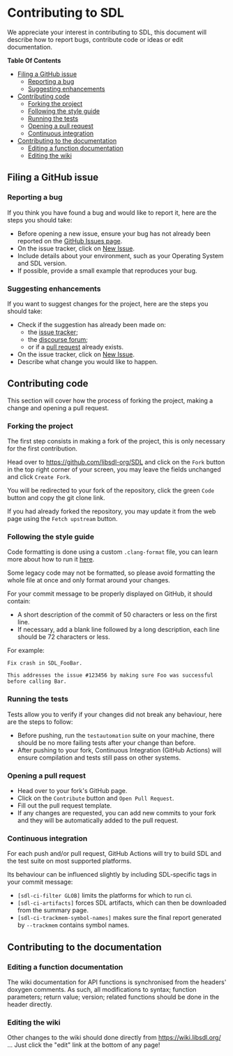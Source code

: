 # Contributing to SDL

We appreciate your interest in contributing to SDL, this document will describe how to report bugs, contribute code or ideas or edit documentation.

**Table Of Contents**

-   [Filing a GitHub issue](#filing-a-github-issue)
    -   [Reporting a bug](#reporting-a-bug)
    -   [Suggesting enhancements](#suggesting-enhancements)
-   [Contributing code](#contributing-code)
    -   [Forking the project](#forking-the-project)
    -   [Following the style guide](#following-the-style-guide)
    -   [Running the tests](#running-the-tests)
    -   [Opening a pull request](#opening-a-pull-request)
    -   [Continuous integration](#continuous-integration)
-   [Contributing to the documentation](#contributing-to-the-documentation)
    -   [Editing a function documentation](#editing-a-function-documentation)
    -   [Editing the wiki](#editing-the-wiki)

## Filing a GitHub issue

### Reporting a bug

If you think you have found a bug and would like to report it, here are the steps you should take:

-   Before opening a new issue, ensure your bug has not already been reported on the [GitHub Issues page](https://github.com/libsdl-org/SDL/issues).
-   On the issue tracker, click on [New Issue](https://github.com/libsdl-org/SDL/issues/new).
-   Include details about your environment, such as your Operating System and SDL version.
-   If possible, provide a small example that reproduces your bug.

### Suggesting enhancements

If you want to suggest changes for the project, here are the steps you should take:

-   Check if the suggestion has already been made on:
    -   the [issue tracker](https://github.com/libsdl-org/SDL/issues);
    -   the [discourse forum](https://discourse.libsdl.org/);
    -   or if a [pull request](https://github.com/libsdl-org/SDL/pulls) already exists.
-   On the issue tracker, click on [New Issue](https://github.com/libsdl-org/SDL/issues/new).
-   Describe what change you would like to happen.

## Contributing code

This section will cover how the process of forking the project, making a change and opening a pull request.

### Forking the project

The first step consists in making a fork of the project, this is only necessary for the first contribution.

Head over to https://github.com/libsdl-org/SDL and click on the `Fork` button in the top right corner of your screen, you may leave the fields unchanged and click `Create Fork`.

You will be redirected to your fork of the repository, click the green `Code` button and copy the git clone link.

If you had already forked the repository, you may update it from the web page using the `Fetch upstream` button.

### Following the style guide

Code formatting is done using a custom `.clang-format` file, you can learn more about how to run it [here](https://clang.llvm.org/docs/ClangFormat.html).

Some legacy code may not be formatted, so please avoid formatting the whole file at once and only format around your changes.

For your commit message to be properly displayed on GitHub, it should contain:

-   A short description of the commit of 50 characters or less on the first line.
-   If necessary, add a blank line followed by a long description, each line should be 72 characters or less.

For example:

```
Fix crash in SDL_FooBar.

This addresses the issue #123456 by making sure Foo was successful
before calling Bar.
```

### Running the tests

Tests allow you to verify if your changes did not break any behaviour, here are the steps to follow:

-   Before pushing, run the `testautomation` suite on your machine, there should be no more failing tests after your change than before.
-   After pushing to your fork, Continuous Integration (GitHub Actions) will ensure compilation and tests still pass on other systems.

### Opening a pull request

-   Head over to your fork's GitHub page.
-   Click on the `Contribute` button and `Open Pull Request`.
-   Fill out the pull request template.
-   If any changes are requested, you can add new commits to your fork and they will be automatically added to the pull request.

### Continuous integration

For each push and/or pull request, GitHub Actions will try to build SDL and the test suite on most supported platforms.

Its behaviour can be influenced slightly by including SDL-specific tags in your commit message:
- `[sdl-ci-filter GLOB]` limits the platforms for which to run ci.
- `[sdl-ci-artifacts]` forces SDL artifacts, which can then be downloaded from the summary page.
- `[sdl-ci-trackmem-symbol-names]` makes sure the final report generated by `--trackmem` contains symbol names.

## Contributing to the documentation

### Editing a function documentation

The wiki documentation for API functions is synchronised from the headers' doxygen comments. As such, all modifications to syntax; function parameters; return value; version; related functions should be done in the header directly.

### Editing the wiki

Other changes to the wiki should done directly from https://wiki.libsdl.org/  ... Just click the "edit" link at the bottom of any page!
